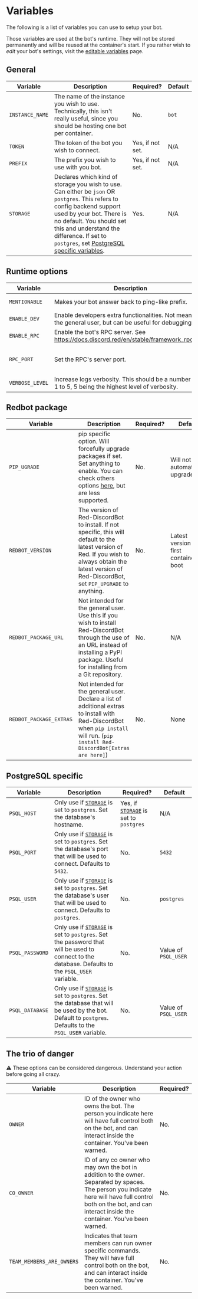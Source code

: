 # Variables

The following is a list of variables you can use to setup your bot.

Those variables are used at the bot's runtime. They will not be stored permanently and will be reused at the container's start.
If you rather wish to *edit* your bot's settings, visit the [editable variables](editable-vars.md) page.

## General

| Variable | Description | Required? | Default |
| -------- | ----------- | --------- | ------- |
| `INSTANCE_NAME` | The name of the instance you wish to use. Technically, this isn't really useful, since you should be hosting one bot per container. | No. | `bot` |
| `TOKEN` | The token of the bot you wish to connect. | Yes, if not set. | N/A |
| `PREFIX` | The prefix you wish to use with you bot. | Yes, if not set. | N/A |
| `STORAGE` | Declares which kind of storage you wish to use. Can either be `json` OR `postgres`. This refers to config backend support used by your bot. There is no default. You should set this and understand the difference. If set to `postgres`, set [PostgreSQL specific variables](#postgresql-specific). | Yes. | N/A |

## Runtime options

| Variable | Description | Required? | Default |
| -------- | ----------- | --------- | ------- |
| `MENTIONABLE` | Makes your bot answer back to ping-like prefix. | No. | Not enabled |
| `ENABLE_DEV` | Enable developers extra functionalities. Not meant for the general user, but can be useful for debugging. | No. | Not enabled |
| `ENABLE_RPC` | Enable the bot's RPC server. See <https://docs.discord.red/en/stable/framework_rpc.html> | No. | Not enabled |
| `RPC_PORT` | Set the RPC's server port. | No. | `6133` (Default from Red-DiscordBot) |
| `VERBOSE_LEVEL` | Increase logs verbosity. This should be a number from 1 to 5, 5 being the highest level of verbosity. | No. | Default (0) |

## Redbot package

| Variable | Description | Required? | Default |
| -------- | ----------- | --------- | ------- |
| `PIP_UGRADE` | pip specific option. Will forcefully upgrade packages if set. Set anything to enable. You can check others options [here](https://pip.pypa.io/en/stable/cli/pip_install/#options), but are less supported. | No. | Will not automatically upgrade |
| `REDBOT_VERSION` | The version of Red-DiscordBot to install. If not specific, this will default to the latest version of Red. If you wish to always obtain the latest version of Red-DiscordBot, set `PIP_UPGRADE` to anything. | No. | Latest version upon first container boot |
| `REDBOT_PACKAGE_URL` | Not intended for the general user. Use this if you wish to install Red-DiscordBot through the use of an URL instead of installing a PyPI package. Useful for installing from a Git repository. | No. | N/A |
| `REDBOT_PACKAGE_EXTRAS` | Not intended for the general user. Declare a list of additional extras to install with Red-DiscordBot when `pip install` will run. (`pip install Red-DiscordBot[Extras are here]`) | No. | None |

## PostgreSQL specific

| Variable | Description | Required? | Default |
| -------- | ----------- | --------- | ------- |
| `PSQL_HOST` | Only use if [`STORAGE`](#general) is set to `postgres`. Set the database's hostname. | Yes, if [`STORAGE`](#general) is set to `postgres` | N/A |
| `PSQL_PORT` | Only use if [`STORAGE`](#general) is set to `postgres`. Set the database's port that will be used to connect. Defaults to `5432`. | No. | `5432` |
| `PSQL_USER` | Only use if [`STORAGE`](#general) is set to `postgres`. Set the database's user that will be used to connect. Defaults to `postgres`. | No. | `postgres` |
| `PSQL_PASSWORD` | Only use if [`STORAGE`](#general) is set to `postgres`. Set the password that will be used to connect to the database. Defaults to the `PSQL_USER` variable. | No. | Value of `PSQL_USER` |
| `PSQL_DATABASE` | Only use if [`STORAGE`](#general) is set to `postgres`. Set the database that will be used by the bot. Default to `postgres`. Defaults to the `PSQL_USER` variable. | No. | Value of `PSQL_USER` |

## The trio of danger

⚠️ These options can be considered dangerous. Understand your action before going all crazy.

| Variable | Description | Required? |
| -------- | ----------- | --------- |
| `OWNER` | ID of the owner who owns the bot. The person you indicate here will have full control both on the bot, and can interact inside the container. You've been warned. | No. |
| `CO_OWNER` | ID of any co owner who may own the bot in addition to the owner. Separated by spaces. The person you indicate here will have full control both on the bot, and can interact inside the container. You've been warned. | No. |
| `TEAM_MEMBERS_ARE_OWNERS` | Indicates that team members can run owner specific commands. They will have full control both on the bot, and can interact inside the container. You've been warned. | No. |

